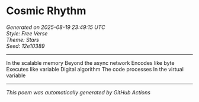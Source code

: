 # Cosmic Rhythm

*Generated on 2025-08-19 23:49:15 UTC*  
*Style: Free Verse*  
*Theme: Stars*  
*Seed: 12e10389*

---

In the scalable memory
Beyond the async network
Encodes like byte
Executes like variable
Digital algorithm
The code processes
In the virtual variable

---

*This poem was automatically generated by GitHub Actions*
